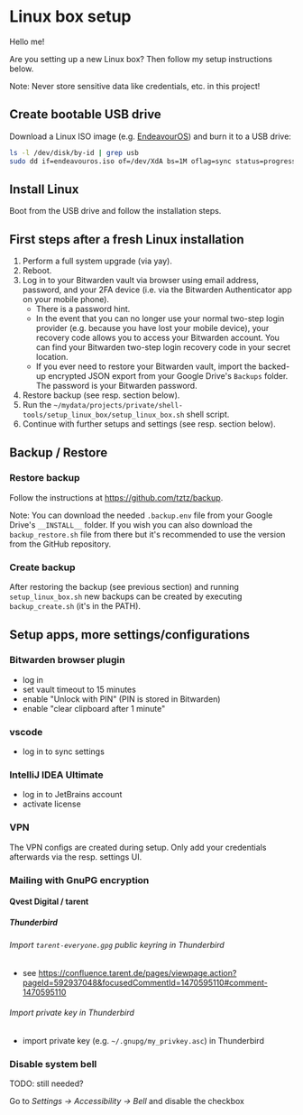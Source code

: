 # Linux box setup

Hello me!

Are you setting up a new Linux box? Then follow my setup instructions below.

Note: Never store sensitive data like credentials, etc. in this project!

## Create bootable USB drive

Download a Linux ISO image (e.g. [EndeavourOS](https://endeavouros.com/)) and burn it to a USB drive:

```sh
ls -l /dev/disk/by-id | grep usb
sudo dd if=endeavouros.iso of=/dev/XdA bs=1M oflag=sync status=progress
```

## Install Linux

Boot from the USB drive and follow the installation steps.

## First steps after a fresh Linux installation

1. Perform a full system upgrade (via yay).
1. Reboot.
1. Log in to your Bitwarden vault via browser using email address, password, and your 2FA device (i.e. via the Bitwarden Authenticator app on your mobile phone).
   - There is a password hint.
   - In the event that you can no longer use your normal two-step login provider (e.g. because you have lost your mobile device), your recovery code allows you to access your Bitwarden account. You can find your Bitwarden two-step login recovery code in your secret location.
   - If you ever need to restore your Bitwarden vault, import the backed-up encrypted JSON export from your Google Drive's `Backups` folder. The password is your Bitwarden password.
1. Restore backup (see resp. section below).
1. Run the `~/mydata/projects/private/shell-tools/setup_linux_box/setup_linux_box.sh` shell script.
1. Continue with further setups and settings (see resp. section below).

## Backup / Restore

### Restore backup

Follow the instructions at <https://github.com/tztz/backup>.

Note: You can download the needed `.backup.env` file from your Google Drive's `__INSTALL__` folder.
If you wish you can also download the `backup_restore.sh` file from there but it's recommended to use the version from the GitHub repository.

### Create backup

After restoring the backup (see previous section) and running `setup_linux_box.sh` new backups can be created by executing `backup_create.sh` (it's in the PATH).

## Setup apps, more settings/configurations

### Bitwarden browser plugin

- log in
- set vault timeout to 15 minutes
- enable "Unlock with PIN" (PIN is stored in Bitwarden)
- enable "clear clipboard after 1 minute"

### vscode

- log in to sync settings

### IntelliJ IDEA Ultimate

- log in to JetBrains account
- activate license

### VPN

The VPN configs are created during setup. Only add your credentials afterwards via the resp. settings UI.

### Mailing with GnuPG encryption

#### Qvest Digital / tarent

##### Thunderbird

###### Import `tarent-everyone.gpg` public keyring in Thunderbird

- see <https://confluence.tarent.de/pages/viewpage.action?pageId=592937048&focusedCommentId=1470595110#comment-1470595110>

###### Import private key in Thunderbird

- import private key (e.g. `~/.gnupg/my_privkey.asc`) in Thunderbird

### Disable system bell

TODO: still needed?

Go to _Settings -> Accessibility -> Bell_ and disable the checkbox
